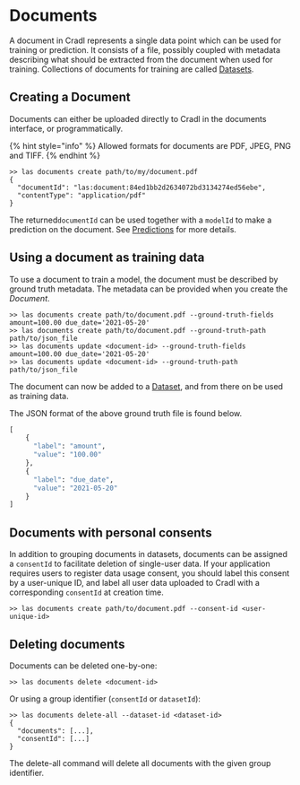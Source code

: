 # Documents

A document in Cradl represents a single data point which can be used for training or prediction. It consists of a file, possibly coupled with metadata describing what should be extracted from the document when used for training. Collections of documents for training are called [Datasets](datasets.md).

## Creating a Document

Documents can either be uploaded directly to Cradl in the documents interface, or programmatically.

{% hint style="info" %}
Allowed formats for documents are PDF, JPEG, PNG and TIFF.
{% endhint %}

```text
>> las documents create path/to/my/document.pdf
{
  "documentId": "las:document:84ed1bb2d2634072bd3134274ed56ebe",
  "contentType": "application/pdf"
}
```

The returned`documentId` can be used together with a `modelId` to make a prediction on the document. See [Predictions](predictions.md) for more details.

## Using a document as training data

To use a document to train a model, the document must be described by ground truth metadata. The metadata can be provided when you create the _Document_.

```text
>> las documents create path/to/document.pdf --ground-truth-fields amount=100.00 due_date='2021-05-20'
>> las documents create path/to/document.pdf --ground-truth-path path/to/json_file
>> las documents update <document-id> --ground-truth-fields amount=100.00 due_date='2021-05-20'
>> las documents update <document-id> --ground-truth-path path/to/json_file
```

The document can now be added to a [Dataset](datasets.md), and from there on be used as training data.

The JSON format of the above ground truth file is found below.

```python
[
    {
      "label": "amount",
      "value": "100.00"
    },
    {
      "label": "due_date",
      "value": "2021-05-20"
    }
]
```

## Documents with personal consents

In addition to grouping documents in datasets, documents can be assigned a `consentId` to facilitate deletion of single-user data. If your application requires users to register data usage consent, you should label this consent by a user-unique ID, and label all user data uploaded to Cradl with a corresponding `consentId` at creation time.

```text
>> las documents create path/to/document.pdf --consent-id <user-unique-id>
```

## Deleting documents

Documents can be deleted one-by-one:

```text
>> las documents delete <document-id>
```

Or using a group identifier \(`consentId` or `datasetId`\):

```text
>> las documents delete-all --dataset-id <dataset-id>
{
  "documents": [...],
  "consentId": [...]
}

```

The delete-all command will delete all documents with the given group identifier.



## 



